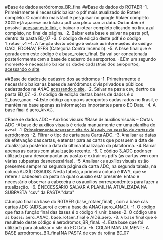 ﻿#Base de dados aeródromos_BR_final
##Base de dados do ROTAER
-1. Primeiramente é necessário baixar o pdf mais atualizado do Rotaer completo. O caminho mais fácil é pesquisar no google Rotaer completo 2025 e já aparece no início o pdf completo com a data. Ou também é possível [acessar este link]( https://aisweb.decea.mil.br/?i=aerodromos), e baixar  o rotear completo clicando no link azul completo, no final da página.
-2. Baixar esta base e salvar na pasta pdf, dentro da pasta BD_07
-3.  O código de edição deste pdf é o código 1_rotaer_v1
-4. A função deste código é extrair as informações do código OACI, RDONAV, RFFS (Categoria Contra Incêndio).
-5. A base final que é gerada com este código é a base_rotaer_final. Ela vai ser concatenada posteriormente com a base de cadastro de aeroportos.
-6.Em um segundo momento é necessário baixar os dados cadastrais dos aeroportos, [acessando o site]( https://www.gov.br/anac/pt-br/assuntos/regulados/aeroportos-e-aerodromos/lista-de-aerodromos-civis-cadastrados)

##Base de dados de cadastro dos aeródromos
-1. Primeiramente é necessário baixar as bases de aeródromos civis privados e públicos cadastrados na ANAC [acessando o site]( https://www.gov.br/anac/pt-br/assuntos/regulados/aeroportos-e-aerodromos/lista-de-aerodromos-civis-cadastrados).
-2. Salvar na pasta csv, dentro da pasta BD_07.
-3. O código de edição destas bases de dados é o 2_base_anac.
-4.Este código agrupa os aeroportos cadastrados no Brasil, e mantém na base apenas as informações importantes para o EC Data.
-4. A base final é aero_ANAC.

#Base de dados ADC – Auxílios visuais 
#Base de auxílios visuais – Cartas ADC
-A base de auxílios visuais é criada manualmente em uma planilha do excel.
-1. [Primeiramente acessar o site do Aisweb, na sessão de cartas de aeródromos]( https://aisweb.decea.mil.br/?i=cartas)
-2. Filtrar o tipo de carta para Carta ADC.
-3. Analisar as datas de efetivação das cartas, e atentar para as cartas que possuem a data de atualização posterior a data da última atualização da plataforma.
-4. Baixar apenas as cartas com atualização recente.
-5. O código 3_ADC pode ser utilizado para descompactar as pastas e extrair os pdfs (as cartas vem com várias subpastas desnecessárias).
-5. Analisar os auxílios visuais estão presentes sempre na segunda página da carta ADC, na segunda tabela, na coluna AUXÍLIOS/AIDS.   Nesta tabela, a primeira coluna é RWY, que se refere a cabeceira da pista na qual o auxílio está presente. Então é necessário observar a cabeceira e os auxílios correspondentes para fazer a atualização.
-6. É NECESSÁRIO SALVAR A PLANILHA ATUALIZADA NA SUBPASTA "csv" da PASTA "data"


#Junção final da base do ROTAER (base_rotaer_final) , com a base das cartas ADC (AIDS_aero) e  com a base da ANAC (aero_ANAC).
-1. O código que faz a função final das bases é o código 4_unir_bases 
-2. O código une as bases: aero_ANAC, base_rotaer_final e AIDS_aero.
-3. A base final que é resultado deste código é aerodromos_BR_final.
-4. Esta base que foi utilizada para atualizar o site do EC Data.
-5. COLAR MANUALMENTE A BASE aerodromos_BR_final NA PASTA de csv da rotina BD_07


